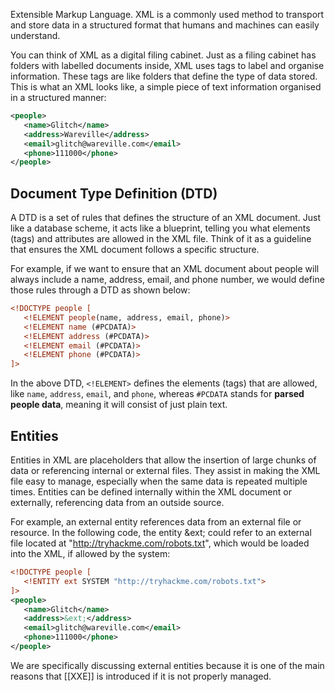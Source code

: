 Extensible Markup Language. XML is a commonly used method to transport and store data in a structured format that humans and machines can easily understand.

You can think of XML as a digital filing cabinet. Just as a filing cabinet has folders with labelled documents inside, XML uses tags to label and organise information. These tags are like folders that define the type of data stored. This is what an XML looks like, a simple piece of text information organised in a structured manner: 

```xml
<people>
   <name>Glitch</name>
   <address>Wareville</address>
   <email>glitch@wareville.com</email>
   <phone>111000</phone>
</people>
```

## Document Type Definition (DTD)
A DTD is a set of rules that defines the structure of an XML document. Just like a database scheme, it acts like a blueprint, telling you what elements (tags) and attributes are allowed in the XML file. Think of it as a guideline that ensures the XML document follows a specific structure.

For example, if we want to ensure that an XML document about people will always include a name, address, email, and phone number, we would define those rules through a DTD as shown below:

```xml
<!DOCTYPE people [
   <!ELEMENT people(name, address, email, phone)>
   <!ELEMENT name (#PCDATA)>
   <!ELEMENT address (#PCDATA)>
   <!ELEMENT email (#PCDATA)>
   <!ELEMENT phone (#PCDATA)>
]>
```

In the above DTD, `<!ELEMENT>`  defines the elements (tags) that are allowed, like `name`, `address`, `email`, and `phone`, whereas `#PCDATA` stands for **parsed people data**, meaning it will consist of just plain text.

## Entities
Entities in XML are placeholders that allow the insertion of large chunks of data or referencing internal or external files. They assist in making the XML file easy to manage, especially when the same data is repeated multiple times. Entities can be defined internally within the XML document or externally, referencing data from an outside source. 

For example, an external entity references data from an external file or resource. In the following code, the entity &ext; could refer to an external file located at "http://tryhackme.com/robots.txt", which would be loaded into the XML, if allowed by the system:

```xml
<!DOCTYPE people [
   <!ENTITY ext SYSTEM "http://tryhackme.com/robots.txt">
]>
<people>
   <name>Glitch</name>
   <address>&ext;</address>
   <email>glitch@wareville.com</email>
   <phone>111000</phone>
</people>
```

We are specifically discussing external entities because it is one of the main reasons that [[XXE]] is introduced if it is not properly managed.